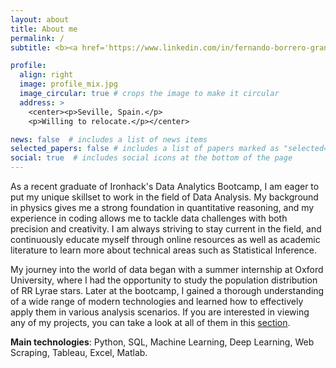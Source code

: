 ```yaml
---
layout: about
title: About me
permalink: /
subtitle: <b><a href='https://www.linkedin.com/in/fernando-borrero-granell/'>LinkedIn</a></b>. Junior Data Analyst. #Address. Contacts. Moto. Etc.

profile:
  align: right
  image: profile_mix.jpg
  image_circular: true # crops the image to make it circular
  address: >
    <center><p>Seville, Spain.</p>
    <p>Willing to relocate.</p></center>

news: false  # includes a list of news items
selected_papers: false # includes a list of papers marked as "selected={true}"
social: true  # includes social icons at the bottom of the page
---
```

As a recent graduate of Ironhack's Data Analytics Bootcamp, I am eager to put my unique skillset to work in the field of Data Analysis. My background in physics gives me a strong foundation in quantitative reasoning, and my experience in coding allows me to tackle data challenges with both precision and creativity. I am always striving to stay current in the field, and continuously educate myself through online resources as well as academic literature to learn more about technical areas such as Statistical Inference.

My journey into the world of data began with a summer internship at Oxford University, where I had the opportunity to study the population distribution of RR Lyrae stars. Later at the bootcamp, I gained a thorough understanding of a wide range of modern technologies and learned how to effectively apply them in various analysis scenarios. If you are interested in viewing any of my projects, you can take a look at all of them in this <a href='/projects/'>section</a>.

**Main technologies**: Python, SQL, Machine Learning, Deep Learning, Web Scraping, Tableau, Excel, Matlab.


<!---
Write your biography here. Tell the world about yourself. Link to your favorite [subreddit](http://reddit.com). You can put a picture in, too. The code is already in, just name your picture `prof_pic.jpg` and put it in the `img/` folder.

Put your address / P.O. box / other info right below your picture. You can also disable any these elements by editing `profile` property of the YAML header of your `_pages/about.md`. Edit `_bibliography/papers.bib` and Jekyll will render your [publications page](/al-folio/publications/) automatically.

Link to your social media connections, too. This theme is set up to use [Font Awesome icons](http://fortawesome.github.io/Font-Awesome/) and [Academicons](https://jpswalsh.github.io/academicons/), like the ones below. Add your Facebook, Twitter, LinkedIn, Google Scholar, or just disable all of them. --->
